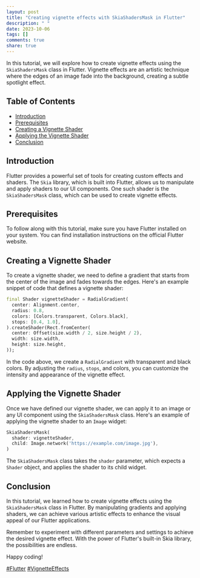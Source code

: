 ```yaml
---
layout: post
title: "Creating vignette effects with SkiaShadersMask in Flutter"
description: " "
date: 2023-10-06
tags: []
comments: true
share: true
---
```


In this tutorial, we will explore how to create vignette effects using the `SkiaShadersMask` class in Flutter. Vignette effects are an artistic technique where the edges of an image fade into the background, creating a subtle spotlight effect.

## Table of Contents
- [Introduction](#introduction)
- [Prerequisites](#prerequisites)
- [Creating a Vignette Shader](#creating-a-vignette-shader)
- [Applying the Vignette Shader](#applying-the-vignette-shader)
- [Conclusion](#conclusion)

## Introduction
Flutter provides a powerful set of tools for creating custom effects and shaders. The `Skia` library, which is built into Flutter, allows us to manipulate and apply shaders to our UI components. One such shader is the `SkiaShadersMask` class, which can be used to create vignette effects.

## Prerequisites
To follow along with this tutorial, make sure you have Flutter installed on your system. You can find installation instructions on the official Flutter website.

## Creating a Vignette Shader
To create a vignette shader, we need to define a gradient that starts from the center of the image and fades towards the edges. Here's an example snippet of code that defines a vignette shader:

```dart
final Shader vignetteShader = RadialGradient(
  center: Alignment.center,
  radius: 0.8,
  colors: [Colors.transparent, Colors.black],
  stops: [0.4, 1.0],
).createShader(Rect.fromCenter(
  center: Offset(size.width / 2, size.height / 2),
  width: size.width,
  height: size.height,
));
```

In the code above, we create a `RadialGradient` with transparent and black colors. By adjusting the `radius`, `stops`, and colors, you can customize the intensity and appearance of the vignette effect.

## Applying the Vignette Shader
Once we have defined our vignette shader, we can apply it to an image or any UI component using the `SkiaShadersMask` class. Here's an example of applying the vignette shader to an `Image` widget:

```dart
SkiaShadersMask(
  shader: vignetteShader,
  child: Image.network('https://example.com/image.jpg'),
)
```

The `SkiaShadersMask` class takes the `shader` parameter, which expects a `Shader` object, and applies the shader to its child widget.

## Conclusion
In this tutorial, we learned how to create vignette effects using the `SkiaShadersMask` class in Flutter. By manipulating gradients and applying shaders, we can achieve various artistic effects to enhance the visual appeal of our Flutter applications.

Remember to experiment with different parameters and settings to achieve the desired vignette effect. With the power of Flutter's built-in Skia library, the possibilities are endless.

Happy coding!

[#Flutter](#flutter) [#VignetteEffects](#vignette-effects)